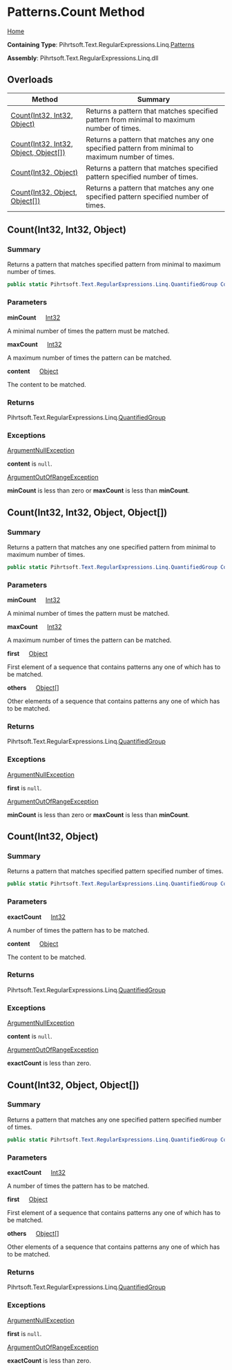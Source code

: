 # Patterns\.Count Method

[Home](../../../../../../README.md)

**Containing Type**: Pihrtsoft\.Text\.RegularExpressions\.Linq\.[Patterns](../README.md)

**Assembly**: Pihrtsoft\.Text\.RegularExpressions\.Linq\.dll

## Overloads

| Method | Summary |
| ------ | ------- |
| [Count(Int32, Int32, Object)](#Pihrtsoft_Text_RegularExpressions_Linq_Patterns_Count_System_Int32_System_Int32_System_Object_) | Returns a pattern that matches specified pattern from minimal to maximum number of times\. |
| [Count(Int32, Int32, Object, Object\[\])](#Pihrtsoft_Text_RegularExpressions_Linq_Patterns_Count_System_Int32_System_Int32_System_Object_System_Object___) | Returns a pattern that matches any one specified pattern from minimal to maximum number of times\. |
| [Count(Int32, Object)](#Pihrtsoft_Text_RegularExpressions_Linq_Patterns_Count_System_Int32_System_Object_) | Returns a pattern that matches specified pattern specified number of times\. |
| [Count(Int32, Object, Object\[\])](#Pihrtsoft_Text_RegularExpressions_Linq_Patterns_Count_System_Int32_System_Object_System_Object___) | Returns a pattern that matches any one specified pattern specified number of times\. |

## Count\(Int32, Int32, Object\) <a name="Pihrtsoft_Text_RegularExpressions_Linq_Patterns_Count_System_Int32_System_Int32_System_Object_"></a>

### Summary

Returns a pattern that matches specified pattern from minimal to maximum number of times\.

```csharp
public static Pihrtsoft.Text.RegularExpressions.Linq.QuantifiedGroup Count(int minCount, int maxCount, object content)
```

### Parameters

**minCount** &emsp; [Int32](https://docs.microsoft.com/en-us/dotnet/api/system.int32)

A minimal number of times the pattern must be matched\.

**maxCount** &emsp; [Int32](https://docs.microsoft.com/en-us/dotnet/api/system.int32)

A maximum number of times the pattern can be matched\.

**content** &emsp; [Object](https://docs.microsoft.com/en-us/dotnet/api/system.object)

The content to be matched\.

### Returns

Pihrtsoft\.Text\.RegularExpressions\.Linq\.[QuantifiedGroup](../../QuantifiedGroup/README.md)

### Exceptions

[ArgumentNullException](https://docs.microsoft.com/en-us/dotnet/api/system.argumentnullexception)

**content** is `null`\.

[ArgumentOutOfRangeException](https://docs.microsoft.com/en-us/dotnet/api/system.argumentoutofrangeexception)

**minCount** is less than zero or **maxCount** is less than **minCount**\.

## Count\(Int32, Int32, Object, Object\[\]\) <a name="Pihrtsoft_Text_RegularExpressions_Linq_Patterns_Count_System_Int32_System_Int32_System_Object_System_Object___"></a>

### Summary

Returns a pattern that matches any one specified pattern from minimal to maximum number of times\.

```csharp
public static Pihrtsoft.Text.RegularExpressions.Linq.QuantifiedGroup Count(int minCount, int maxCount, object first, params object[] others)
```

### Parameters

**minCount** &emsp; [Int32](https://docs.microsoft.com/en-us/dotnet/api/system.int32)

A minimal number of times the pattern must be matched\.

**maxCount** &emsp; [Int32](https://docs.microsoft.com/en-us/dotnet/api/system.int32)

A maximum number of times the pattern can be matched\.

**first** &emsp; [Object](https://docs.microsoft.com/en-us/dotnet/api/system.object)

First element of a sequence that contains patterns any one of which has to be matched\.

**others** &emsp; [Object](https://docs.microsoft.com/en-us/dotnet/api/system.object)\[\]

Other elements of a sequence that contains patterns any one of which has to be matched\.

### Returns

Pihrtsoft\.Text\.RegularExpressions\.Linq\.[QuantifiedGroup](../../QuantifiedGroup/README.md)

### Exceptions

[ArgumentNullException](https://docs.microsoft.com/en-us/dotnet/api/system.argumentnullexception)

**first** is `null`\.

[ArgumentOutOfRangeException](https://docs.microsoft.com/en-us/dotnet/api/system.argumentoutofrangeexception)

**minCount** is less than zero or **maxCount** is less than **minCount**\.

## Count\(Int32, Object\) <a name="Pihrtsoft_Text_RegularExpressions_Linq_Patterns_Count_System_Int32_System_Object_"></a>

### Summary

Returns a pattern that matches specified pattern specified number of times\.

```csharp
public static Pihrtsoft.Text.RegularExpressions.Linq.QuantifiedGroup Count(int exactCount, object content)
```

### Parameters

**exactCount** &emsp; [Int32](https://docs.microsoft.com/en-us/dotnet/api/system.int32)

A number of times the pattern has to be matched\.

**content** &emsp; [Object](https://docs.microsoft.com/en-us/dotnet/api/system.object)

The content to be matched\.

### Returns

Pihrtsoft\.Text\.RegularExpressions\.Linq\.[QuantifiedGroup](../../QuantifiedGroup/README.md)

### Exceptions

[ArgumentNullException](https://docs.microsoft.com/en-us/dotnet/api/system.argumentnullexception)

**content** is `null`\.

[ArgumentOutOfRangeException](https://docs.microsoft.com/en-us/dotnet/api/system.argumentoutofrangeexception)

**exactCount** is less than zero\.

## Count\(Int32, Object, Object\[\]\) <a name="Pihrtsoft_Text_RegularExpressions_Linq_Patterns_Count_System_Int32_System_Object_System_Object___"></a>

### Summary

Returns a pattern that matches any one specified pattern specified number of times\.

```csharp
public static Pihrtsoft.Text.RegularExpressions.Linq.QuantifiedGroup Count(int exactCount, object first, params object[] others)
```

### Parameters

**exactCount** &emsp; [Int32](https://docs.microsoft.com/en-us/dotnet/api/system.int32)

A number of times the pattern has to be matched\.

**first** &emsp; [Object](https://docs.microsoft.com/en-us/dotnet/api/system.object)

First element of a sequence that contains patterns any one of which has to be matched\.

**others** &emsp; [Object](https://docs.microsoft.com/en-us/dotnet/api/system.object)\[\]

Other elements of a sequence that contains patterns any one of which has to be matched\.

### Returns

Pihrtsoft\.Text\.RegularExpressions\.Linq\.[QuantifiedGroup](../../QuantifiedGroup/README.md)

### Exceptions

[ArgumentNullException](https://docs.microsoft.com/en-us/dotnet/api/system.argumentnullexception)

**first** is `null`\.

[ArgumentOutOfRangeException](https://docs.microsoft.com/en-us/dotnet/api/system.argumentoutofrangeexception)

**exactCount** is less than zero\.


